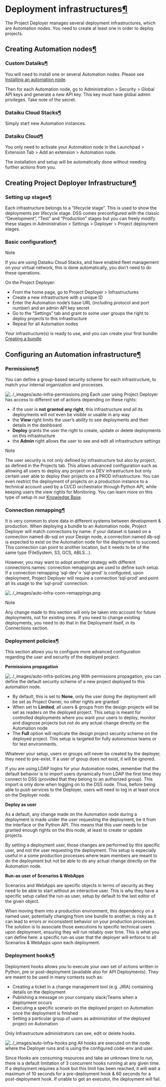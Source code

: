 Deployment infrastructures[¶](#deployment-infrastructures "Permalink to this heading")
======================================================================================


The Project Deployer manages several deployment infrastructures, which are Automation nodes. You need to create at least one in order to deploy projects.



Creating Automation nodes[¶](#creating-automation-nodes "Permalink to this heading")
------------------------------------------------------------------------------------



### Custom Dataiku[¶](#custom-dataiku "Permalink to this heading")


You will need to install one or several Automation nodes. Please see [Installing an automation node](../installation/custom/automation-node.html).


Then for each Automation node, go to Administration \> Security \> Global API keys and generate a new API key. This key must have global admin privileges. Take note of the secret.




### Dataiku Cloud Stacks[¶](#dataiku-cloud-stacks "Permalink to this heading")


Simply start new Automation instances.




### Dataiku Cloud[¶](#dataiku-cloud "Permalink to this heading")


You only need to activate your Automation node in the Launchpad \> Extension Tab \> Add an extension \> Automation node.


The installation and setup will be automatically done without needing further actions from you.





Creating Project Deployer Infrastructure[¶](#creating-project-deployer-infrastructure "Permalink to this heading")
------------------------------------------------------------------------------------------------------------------



### Setting up stages[¶](#setting-up-stages "Permalink to this heading")


Each infrastructure belongs to a “lifecycle stage”. This is used to show the deployments per lifecycle stage. DSS comes preconfigured with the classic “Development”, “Test” and “Production” stages but you can freely modify these stages in Administration \> Settings \> Deployer \> Project deployment stages.




### Basic configuration[¶](#basic-configuration "Permalink to this heading")



Note


If you are using Dataiku Cloud Stacks, and have enabled fleet management on your virtual network, this is done automatically, you don’t need to do these operations.



On the Project Deployer:


* From the home page, go to Project Deployer \> Infrastructures
* Create a new infrastructure with a unique ID
* Enter the Automation node’s base URL (including protocol and port number) and an admin API key secret
* Go to the “Settings” tab and grant to some user groups the right to deploy projects to this infrastructure
* Repeat for all Automation nodes


Your infrastructure(s) is ready to use, and you can create your first bundle: [Creating a bundle](creating-bundles.html)





Configuring an Automation infrastructure[¶](#configuring-an-automation-infrastructure "Permalink to this heading")
------------------------------------------------------------------------------------------------------------------



### Permissions[¶](#permissions "Permalink to this heading")


You can define a group\-based security scheme for each infrastructure, to match your internal organization and processes.


![../_images/auto-infra-permissions.png](../_images/auto-infra-permissions.png)
Each user using Project Deployer has access to different set of actions depending on these rights:


* if the user is **not granted any right**, this infrastructure and all its deployments will not even be visible or usable in any way
* the **View** right limits the user’s ability to see deployments and their details in the dashboard
* **Deploy** grants the user the right to create, update or delete deployments on this infrastructure
* the **Admin** right allows the user to see and edit all infrastructure settings



Note


The user security is not only defined by infrastructure but also by project, as defined in the Projects tab. This allows advanced configuration such as allowing all users to deploy any project on a DEV infrastructure but only certain user able to deploy their projects on a PROD infrastructure. You can even restrict the deployment of projects on a production instance to a technical account used by a CI/CD orchestrator through Python API, while keeping users the view rights for Monitoring. You can learn more on this type of setup in our [Knowledge Base](https://knowledge.dataiku.com/latest/mlops-o16n/ci-cd/tutorial-getting-started-ci-cd.html).





### Connection remapping[¶](#connection-remapping "Permalink to this heading")


It is very common to store data in different systems between development \& production. When deploying a bundle to an Automation node, Project Deployer will match connections by name: if your dataset is based on a connection named db\-sql on your Design node, a connection named db\-sql is expected to exist on the Automation node for the deployment to succeed. This connection can point to another location, but it needs to be of the same type (FileSystem, S3, GCS, ABLS…).


However, you may want to adopt another strategy with different connections names: connection remappings are used to define such setup. If a connection remapping ‘sql\-dev’\-\> ‘sql\-prod’ is configured, upon deployment, Project Deployer will require a connection ‘sql\-prod’ and point all its usage to the ‘sql\-prod’ connection.


![../_images/auto-infra-conn-remappings.png](../_images/auto-infra-conn-remappings.png)

Note


Any change made to this section will only be taken into account for future deployments, not for existing ones. If you need to change existing deployments, you need to do that in the Deployment itself, in its Connections section.





### Deployment policies[¶](#deployment-policies "Permalink to this heading")


This section allows you to configure more advanced configuration regarding the user and security of the deployed project.


**Permissions propagation**


![../_images/auto-infra-policies.png](../_images/auto-infra-policies.png)
With permissions propagation, you can define the default security scheme of a new project deployed to this automation node.


* By default, this is set to **None**, only the user doing the deployment will be set as Project Owner, no other rights are granted
* When set to **Limited**, all users \& groups from the design projects will be set as readers on the deployed project. This setup is meant for controlled deployments where you want your users to deploy, monitor and diagnose projects but not do any actual change directly on the Automation node
* The **Full** option will replicate the design project security scheme on the deployed project. This setup is targeted for fully autonomous teams or for test environments.


Whatever your setup, users or groups will never be created by the deployer, they need to pre\-exist. If a user of group does not exist, it will be ignored.


If you are using LDAP logins for your Automation nodes, remember that the default behavior is to import users dynamically from LDAP the first time they connect to DSS (provided that they belong to an authorized group). This import is only done when logging on to the DSS node. Thus, before being able to push services to the Deployer, users will need to log in at least once on the Deployer node.


**Deploy as user**


As a default, any change made on the Automation node during a deployment is made under the user requesting the deployment, be it from the interface or the Python API. This means that this user needs to be granted enough rights on the this node, at least to create or update projects.


By setting a deployment user, those changes are performed by this specific user, and not the user requesting the deployment. This setup is especially useful in a some production processes where team members are meant to do the deployment but not be able to do any actual change directly on the Automation node.


**Run\-as user of Scenarios \& WebApps**


Scenarios and WebApps are specific objects in terms of security as they need to be able to start without an interactive user. This is why they have a specific setup called the run\-as user, setup by default to the last editor of the given object.


When moving them into a production environment, this dependency on a named user, potentially changing from one bundle to another, is risky as it can lead to errors or inconsistent behavior on your production processes. The solution is to associate those executions to specific technical users upon deployment, ensuring they will run reliably over time. This is what you can define here: a specific run\-as user that the deployer will enforce to all Scenarios \& WebApps upon each deployment.




### Deployment hooks[¶](#deployment-hooks "Permalink to this heading")


Deployment hooks allows you to execute your own set of actions written in Python, pre or post\-deployment (available also for API Deployments). They are meant to be used in many contexts such as:


* Creating a ticket in a change management tool (e.g. JIRA) containing details on the deployment
* Publishing a message on your company slack/Teams when a deployment occurs
* Executing a specific scenario on the deployed project on Automation once the deployment is finished
* Setting a particular group of users as administrator of the deployed project on Automation


Only Infrastructure administrators can see, edit or delete hooks.


![../_images/auto-infra-hooks.png](../_images/auto-infra-hooks.png)
All hooks are executed on the node where the Deployer runs and is using the configured code\-env and user.


Since Hooks are consuming resources and take an unknown time to run, there is a default limitation of 3 concurrent hooks running at any given time. If a deployment requires a hook but this limit has been reached, it will wait a maximum of 10 seconds for a pre\-deployment hook \& 60 seconds for a post\-deployment hook. If unable to get an executor, the deployment will fail.